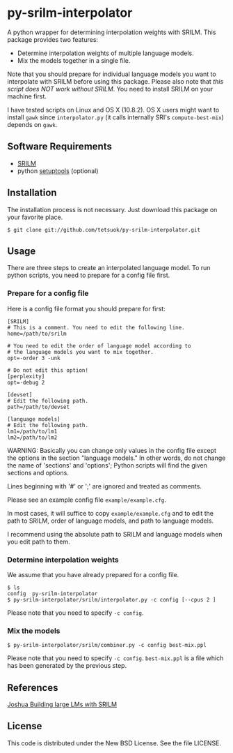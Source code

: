 py-srilm-interpolator
=====================

A python wrapper for determining interpolation weights with SRILM.
This package provides two features:

- Determine interpolation weights of multiple language models.
- Mix the models together in a single file.

Note that you should prepare for individual language models you want
to interpolate with SRILM before using this package.
Please also note that *this script does NOT work without SRILM*.  You need
to install SRILM on your machine first.

I have tested scripts on Linux and OS X (10.8.2).  OS X users might
want to install `gawk` since `interpolator.py` (it calls internally
SRI's `compute-best-mix`) depends on `gawk`.

## Software Requirements ##

- [SRILM](http://www.speech.sri.com/projects/srilm/download.html)
- python [setuptools](http://pypi.python.org/pypi/setuptools) (optional)

## Installation ##

The installation process is not necessary. Just download this package on your favorite place.

    $ git clone git://github.com/tetsuok/py-srilm-interpolator.git

Usage
-----

There are three steps to create an interpolated language model.  To
run python scripts, you need to prepare for a config file first.

### Prepare for a config file ###

Here is a config file format you should prepare for first:

    [SRILM]
    # This is a comment. You need to edit the following line.
    home=/path/to/srilm

    # You need to edit the order of language model according to
    # the language models you want to mix together.
    opt=-order 3 -unk

    # Do not edit this option!
    [perplexity]
    opt=-debug 2

    [devset]
    # Edit the following path.
    path=/path/to/devset

    [language models]
    # Edit the following path.
    lm1=/path/to/lm1
    lm2=/path/to/lm2

WARNING: Basically you can change only values in the config file except the options in the
section "language models." In other words, do not change the name of 'sections' and
'options'; Python scripts will find the given sections and options.

Lines beginning with '#' or ';' are ignored and treated as comments.

Please see an example config file `example/example.cfg`.

In most cases, it will suffice to copy `example/example.cfg` and to
edit the path to SRILM, order of language models, and path to language
models.

I recommend using the absolute path to SRILM and language models when
you edit path to them.

### Determine interpolation weights ###

We assume that you have already prepared for a config file.

    $ ls
    config  py-srilm-interpolator
    $ py-srilm-interpolator/srilm/interpolator.py -c config [--cpus 2 ]

Please note that you need to specify `-c config`.

### Mix the models ###

    $ py-srilm-interpolator/srilm/combiner.py -c config best-mix.ppl

Please note that you need to specify `-c config`.
`best-mix.ppl` is a file which has been generated by the previous step.

References
----------

[Joshua Building large LMs with SRILM](http://joshua-decoder.org/4.0/large-lms.html)

## License ##

This code is distributed under the New BSD License. See the file LICENSE.
